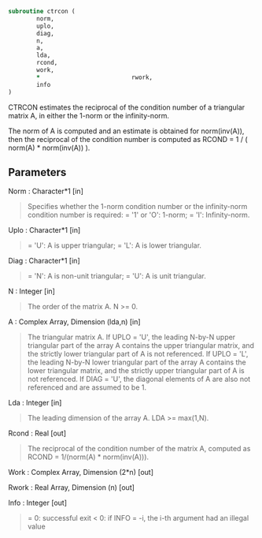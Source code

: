 ```fortran
subroutine ctrcon (
		norm,
		uplo,
		diag,
		n,
		a,
		lda,
		rcond,
		work,
		*                          rwork,
		info
)
```

 CTRCON estimates the reciprocal of the condition number of a
 triangular matrix A, in either the 1-norm or the infinity-norm.

 The norm of A is computed and an estimate is obtained for
 norm(inv(A)), then the reciprocal of the condition number is
 computed as
    RCOND = 1 / ( norm(A) * norm(inv(A)) ).

## Parameters
Norm : Character*1 [in]
> Specifies whether the 1-norm condition number or the
> infinity-norm condition number is required:
> = '1' or 'O':  1-norm;
> = 'I':         Infinity-norm.

Uplo : Character*1 [in]
> = 'U':  A is upper triangular;
> = 'L':  A is lower triangular.

Diag : Character*1 [in]
> = 'N':  A is non-unit triangular;
> = 'U':  A is unit triangular.

N : Integer [in]
> The order of the matrix A.  N >= 0.

A : Complex Array, Dimension (lda,n) [in]
> The triangular matrix A.  If UPLO = 'U', the leading N-by-N
> upper triangular part of the array A contains the upper
> triangular matrix, and the strictly lower triangular part of
> A is not referenced.  If UPLO = 'L', the leading N-by-N lower
> triangular part of the array A contains the lower triangular
> matrix, and the strictly upper triangular part of A is not
> referenced.  If DIAG = 'U', the diagonal elements of A are
> also not referenced and are assumed to be 1.

Lda : Integer [in]
> The leading dimension of the array A.  LDA >= max(1,N).

Rcond : Real [out]
> The reciprocal of the condition number of the matrix A,
> computed as RCOND = 1/(norm(A) * norm(inv(A))).

Work : Complex Array, Dimension (2*n) [out]

Rwork : Real Array, Dimension (n) [out]

Info : Integer [out]
> = 0:  successful exit
> < 0:  if INFO = -i, the i-th argument had an illegal value

